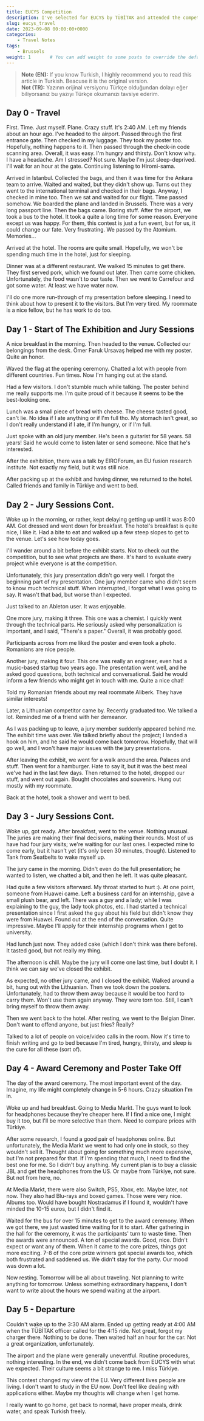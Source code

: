 ```yaml
---
title: EUCYS Competition
description: I've selected for EUCYS by TÜBİTAK and attended the competition which held in Brussels.
slug: eucys_travel
date: 2023-09-08 00:00:00+0000
categories:
    - Travel Notes
tags:
    - Brussels
weight: 1       # You can add weight to some posts to override the default sorting (date descending)
---
```


> **Note (EN):** If you know Turkish, I highly recommend you to read this article in Turkish. Beacuse it is the original version.  
> **Not (TR):** Yazının orijinal versiyonu Türkçe olduğundan dolayı eğer biliyorsanız bu yazıyı Türkçe okumanızı tavsiye ederim.

## Day 0 - Travel

First. Time. Just myself. Plane. Crazy stuff. It's 2:40 AM. Left my friends about an hour ago. I've headed to the airport. Passed through the first entrance gate. Then checked in my luggage. They took my poster too. Hopefully, nothing happens to it. Then passed through the check-in code scanning area. Overall, it was easy. I'm hungry and thirsty. Don't know why. I have a headache. Am I stressed? Not sure. Maybe I'm just sleep-deprived. I'll wait for an hour at the gate. Continuing listening to Hiromi-sama.

Arrived in Istanbul. Collected the bags, and then it was time for the Ankara team to arrive. Waited and waited, but they didn't show up. Turns out they went to the international terminal and checked in their bags. Anyway, I checked in mine too. Then we sat and waited for our flight. Time passed somehow. We boarded the plane and landed in Brussels. There was a very long passport line. Then the bags came. Boring stuff. After the airport, we took a bus to the hotel. It took a quite a long time for some reason. Everyone except us was happy. For them, this contest is just a fun event, but for us, it could change our fate. Very frustrating. We passed by the Atomium. Memories...

Arrived at the hotel. The rooms are quite small. Hopefully, we won't be spending much time in the hotel, just for sleeping.

Dinner was at a different restaurant. We walked 15 minutes to get there. They first served pork, which we found out later. Then came some chicken. Unfortunately, the food wasn't to our taste. Then we went to Carrefour and got some water. At least we have water now.

I'll do one more run-through of my presentation before sleeping. I need to think about how to present it to the visitors. But I'm very tired. My roommate is a nice fellow, but he has work to do too.

## Day 1 - Start of The Exhibition and Jury Sessions

A nice breakfast in the morning. Then headed to the venue. Collected our belongings from the desk. Ömer Faruk Ursavaş helped me with my poster. Quite an honor.

Waved the flag at the opening ceremony. Chatted a lot with people from different countries. Fun times. Now I'm hanging out at the stand.

Had a few visitors. I don't stumble much while talking. The poster behind me really supports me. I'm quite proud of it because it seems to be the best-looking one.

Lunch was a small piece of bread with cheese. The cheese tasted good, can't lie. No idea if I ate anything or if I'm full tho. My stomach isn't great, so I don't really understand if I ate, if I'm hungry, or if I'm full.

Just spoke with an old jury member. He's been a guitarist for 58 years. 58 years! Said he would come to listen later or send someone. Nice that he's interested.

After the exhibition, there was a talk by EIROForum, an EU fusion research institute. Not exactly my field, but it was still nice.

After packing up at the exhibit and having dinner, we returned to the hotel. Called friends and family in Türkiye and went to bed.

## Day 2 - Jury Sessions Cont.

Woke up in the morning, or rather, kept delaying getting up until it was 8:00 AM. Got dressed and went down for breakfast. The hotel's breakfast is quite nice, I like it. Had a bite to eat and walked up a few steep slopes to get to the venue. Let's see how today goes.

I'll wander around a bit before the exhibit starts. Not to check out the competition, but to see what projects are there. It's hard to evaluate every project while everyone is at the competition.

Unfortunately, this jury presentation didn't go very well. I forgot the beginning part of my presentation. One jury member came who didn't seem to know much technical stuff. When interrupted, I forgot what I was going to say. It wasn't that bad, but worse than I expected.

Just talked to an Ableton user. It was enjoyable.

One more jury, making it three. This one was a chemist. I quickly went through the technical parts. He seriously asked why personalization is important, and I said, "There's a paper." Overall, it was probably good.

Participants across from me liked the poster and even took a photo. Romanians are nice people.

Another jury, making it four. This one was really an engineer, even had a music-based startup two years ago. The presentation went well, and he asked good questions, both technical and conversational. Said he would inform a few friends who might get in touch with me. Quite a nice chat!

Told my Romanian friends about my real roommate Aliberk. They have similar interests!

Later, a Lithuanian competitor came by. Recently graduated too. We talked a lot. Reminded me of a friend with her demeanor.

As I was packing up to leave, a jury member suddenly appeared behind me. The exhibit time was over. We talked briefly about the project; I landed a hook on him, and he said he would come back tomorrow. Hopefully, that will go well, and I won't have major issues with the jury presentations.

After leaving the exhibit, we went for a walk around the area. Palaces and stuff. Then went for a hamburger. Hate to say it, but it was the best meal we've had in the last few days. Then returned to the hotel, dropped our stuff, and went out again. Bought chocolates and souvenirs. Hung out mostly with my roommate.

Back at the hotel, took a shower and went to bed.

## Day 3 - Jury Sessions Cont.

Woke up, got ready. After breakfast, went to the venue. Nothing unusual. The juries are making their final decisions, making their rounds. Most of us have had four jury visits; we're waiting for our last ones. I expected mine to come early, but it hasn't yet (it's only been 30 minutes, though). Listened to Tank from Seatbelts to wake myself up.

The jury came in the morning. Didn't even do the full presentation; he wanted to listen, we chatted a bit, and then he left. It was quite pleasant.

Had quite a few visitors afterward. My throat started to hurt :). At one point, someone from Huawei came. Left a business card for an internship, gave a small plush bear, and left. There was a guy and a lady; while I was explaining to the guy, the lady took photos, etc. I had started a technical presentation since I first asked the guy about his field but didn't know they were from Huawei. Found out at the end of the conversation. Quite impressive. Maybe I'll apply for their internship programs when I get to university.

Had lunch just now. They added cake (which I don't think was there before). It tasted good, but not really my thing.

The afternoon is chill. Maybe the jury will come one last time, but I doubt it. I think we can say we've closed the exhibit.

As expected, no other jury came, and I closed the exhibit. Walked around a bit, hung out with the Lithuanian. Then we took down the posters. Unfortunately, had to throw them away because it would be too hard to carry them. Won't use them again anyway. They were torn too. Still, I can't bring myself to throw them away.

Then we went back to the hotel. After resting, we went to the Belgian Diner. Don't want to offend anyone, but just fries? Really?

Talked to a lot of people on voice/video calls in the room. Now it's time to finish writing and go to bed because I'm tired, hungry, thirsty, and sleep is the cure for all these (sort of).

## Day 4 - Award Ceremony and Poster Take Off

The day of the award ceremony. The most important event of the day. Imagine, my life might completely change in 5-6 hours. Crazy situation I'm in.

Woke up and had breakfast. Going to Media Markt. The guys want to look for headphones because they're cheaper here. If I find a nice one, I might buy it too, but I'll be more selective than them. Need to compare prices with Türkiye.

After some research, I found a good pair of headphones online. But unfortunately, the Media Markt we went to had only one in stock, so they wouldn't sell it. Thought about going for something much more expensive, but I'm not prepared for that. If I'm spending that much, I need to find the best one for me. So I didn't buy anything. My current plan is to buy a classic JBL and get the headphones from the US. Or maybe from Türkiye, not sure. But not from here, no.

At Media Markt, there were also Switch, PS5, Xbox, etc. Maybe later, not now. They also had Blu-rays and boxed games. Those were very nice. Albums too. Would have bought Nostradamus if I found it, wouldn't have minded the 10-15 euros, but I didn't find it.

Waited for the bus for over 15 minutes to get to the award ceremony. When we got there, we just wasted time waiting for it to start. After gathering in the hall for the ceremony, it was the participants' turn to waste time. Then the awards were announced. A ton of special awards. Good, nice. Didn't expect or want any of them. When it came to the core prizes, things got more exciting. 7-8 of the core prize winners got special awards too, which both frustrated and saddened us. We didn't stay for the party. Our mood was down a lot.

Now resting. Tomorrow will be all about traveling. Not planning to write anything for tomorrow. Unless something extraordinary happens, I don't want to write about the hours we spend waiting at the airport.

## Day 5 - Departure

Couldn't wake up to the 3:30 AM alarm. Ended up getting ready at 4:00 AM when the TÜBİTAK officer called for the 4:15 ride. Not great, forgot my charger there. Nothing to be done. Then waited half an hour for the car. Not a great organization, unfortunately.

The airport and the plane were generally uneventful. Routine procedures, nothing interesting. In the end, we didn't come back from EUCYS with what we expected. Their culture seems a bit strange to me. I miss Türkiye.

This contest changed my view of the EU. Very different lives people are living. I don't want to study in the EU now. Don't feel like dealing with applications either. Maybe my thoughts will change when I get home.

I really want to go home, get back to normal, have proper meals, drink water, and speak Turkish freely.
